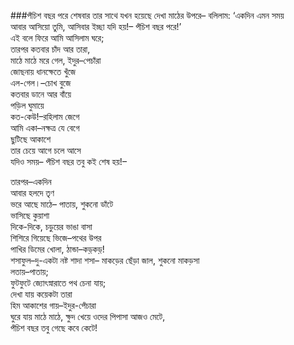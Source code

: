 ###পঁচিশ বছর পরে
শেষবার তার সাথে যখন হয়েছে দেখা মাঠের উপরে– 
বলিলাম: ‘একদিন এমন সময়  
আবার আসিয়ো তুমি, আসিবার ইচ্ছা যদি হয়!– 
পঁচিশ বছর পরে!’  
এই বলে ফিরে আমি আসিলাম ঘরে;  
তারপর কতবার চাঁদ আর তারা,  
মাঠে মাঠে মরে গেল, ইদুর–পেচাঁরা  
জোছনায় ধানক্ষেতে খুঁজে  
এল-গেল।–চোখ বুজে  
কতবার ডানে আর বাঁয়ে  
পড়িল ঘুমায়ে  
কত-কেউ!–রহিলাম জেগে  
আমি একা–নক্ষত্র যে বেগে  
ছুটিছে আকাশে  
তার চেয়ে আগে চলে আসে  
যদিও সময়– 
পঁচিশ বছর তবু কই শেষ হয়!– 

তারপর–একদিন  
আবার হলদে তৃণ  
ভরে আছে মাঠে– 
পাতায়, শুকনো ডাঁটে  
ভাসিছে কুয়াশা  
দিকে-দিকে, চড়ুয়ের ভাঙা বাসা  
শিশিরে গিয়েছে ভিজে–পথের উপর  
পাখির ডিমের খোলা, ঠান্ডা–কড়্‌কড়্!  
শসাফুল–দু-একটা নষ্ট শাদা শসা– 
মাকড়ের ছেঁড়া জাল, শুকনো মাকড়সা  
লতায়–পাতায়;  
ফুটফুটে জ্যোৎস্নারাতে পথ চেনা যায়;  
দেখা যায় কয়েকটা তারা  
হিম আকাশের গায়–ইদুর-পেঁচারা  
ঘুরে যায় মাঠে মাঠে, ক্ষুদ খেয়ে ওদের পিপাসা আজও মেটে,  
পঁচিশ বছর তবু গেছে কবে কেটে!  
